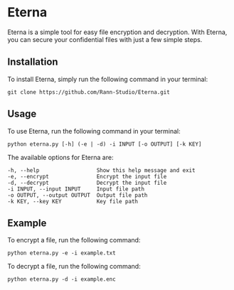 # Eterna
Eterna is a simple tool for easy file encryption and decryption. With Eterna, you can secure your confidential files with just a few simple steps.


## Installation
To install Eterna, simply run the following command in your terminal:
```
git clone https://github.com/Rann-Studio/Eterna.git
```

## Usage
To use Eterna, run the following command in your terminal:
```
python eterna.py [-h] (-e | -d) -i INPUT [-o OUTPUT] [-k KEY]
```

The available options for Eterna are:
```
-h, --help                  Show this help message and exit
-e, --encrypt               Encrypt the input file
-d, --decrypt               Decrypt the input file
-i INPUT, --input INPUT     Input file path
-o OUTPUT, --output OUTPUT  Output file path
-k KEY, --key KEY           Key file path
```

## Example
To encrypt a file, run the following command:
```
python eterna.py -e -i example.txt
```

To decrypt a file, run the following command:
```
python eterna.py -d -i example.enc
```
